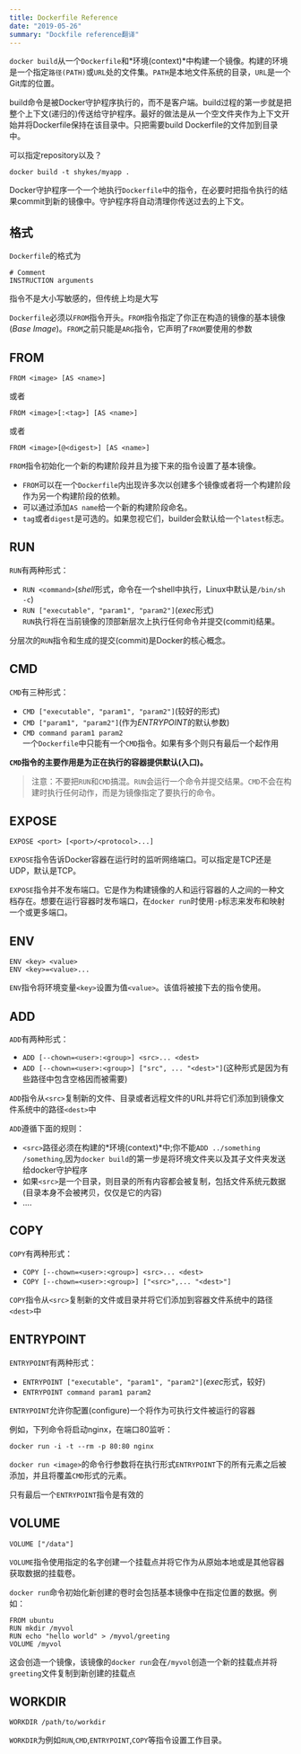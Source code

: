 ```yaml
---
title: Dockerfile Reference
date: "2019-05-26"
summary: "Dockfile reference翻译"   
---
```

`docker build`从一个`Dockerfile`和*环境(context)*中构建一个镜像。构建的环境是一个指定`路径(PATH)`或`URL`处的文件集。`PATH`是本地文件系统的目录，`URL`是一个Git库的位置。  

build命令是被Docker守护程序执行的，而不是客户端。build过程的第一步就是把整个上下文(递归的)传送给守护程序。最好的做法是从一个空文件夹作为上下文开始并将Dockerfile保持在该目录中。只把需要build Dockerfile的文件加到目录中。  

可以指定repository以及？  
```
docker build -t shykes/myapp .
```

Docker守护程序一个一个地执行`Dockerfile`中的指令，在必要时把指令执行的结果commit到新的镜像中。守护程序将自动清理你传送过去的上下文。  

## 格式
`Dockerfile`的格式为
```
# Comment
INSTRUCTION arguments
```
指令不是大小写敏感的，但传统上均是大写  

`Dockerfile`必须以`FROM`指令开头。`FROM`指令指定了你正在构造的镜像的基本镜像(*Base Image*)。`FROM`之前只能是`ARG`指令，它声明了`FROM`要使用的参数  

## FROM
```
FROM <image> [AS <name>]
```
或者
```
FROM <image>[:<tag>] [AS <name>]
```
或者
```
FROM <image>[@<digest>] [AS <name>]
```
`FROM`指令初始化一个新的构建阶段并且为接下来的指令设置了基本镜像。  
* `FROM`可以在一个`Dockerfile`内出现许多次以创建多个镜像或者将一个构建阶段作为另一个构建阶段的依赖。  
* 可以通过添加`AS name`给一个新的构建阶段命名。  
* `tag`或者`digest`是可选的。如果忽视它们，builder会默认给一个`latest`标志。  

## RUN
`RUN`有两种形式：  
* `RUN <command>`(*shell*形式，命令在一个shell中执行，Linux中默认是`/bin/sh -c`)  
* `RUN ["executable", "param1", "param2"]`(*exec*形式)  
`RUN`执行将在当前镜像的顶部新层次上执行任何命令并提交(commit)结果。  

分层次的`RUN`指令和生成的提交(commit)是Docker的核心概念。  

## CMD
`CMD`有三种形式：  
* `CMD ["executable", "param1", "param2"]`(较好的形式)  
* `CMD ["param1", "param2"]`(作为*ENTRYPOINT*的默认参数)  
* `CMD command param1 param2`  
一个`Dockerfile`中只能有一个`CMD`指令。如果有多个则只有最后一个起作用  

**`CMD`指令的主要作用是为正在执行的容器提供默认(入口)。**  

> 注意：不要把`RUN`和`CMD`搞混。`RUN`会运行一个命令并提交结果。`CMD`不会在构建时执行任何动作，而是为镜像指定了要执行的命令。  

## EXPOSE
```
EXPOSE <port> [<port>/<protocol>...]
```
`EXPOSE`指令告诉Docker容器在运行时的监听网络端口。可以指定是TCP还是UDP，默认是TCP。  

`EXPOSE`指令并不发布端口。它是作为构建镜像的人和运行容器的人之间的一种文档存在。想要在运行容器时发布端口，在`docker run`时使用`-p`标志来发布和映射一个或更多端口。  

## ENV
```
ENV <key> <value>
ENV <key>=<value>...
```
`ENV`指令将环境变量`<key>`设置为值`<value>`。该值将被接下去的指令使用。  

## ADD
`ADD`有两种形式：  
* `ADD [--chown=<user>:<group>] <src>... <dest>`  
* `ADD [--chown=<user>:<group>] ["src", ... "<dest>"]`(这种形式是因为有些路径中包含空格因而被需要)  

`ADD`指令从`<src>`复制新的文件、目录或者远程文件的URL并将它们添加到镜像文件系统中的路径`<dest>`中  

`ADD`遵循下面的规则：  
* `<src>`路径必须在构建的*环境(context)*中;你不能`ADD ../something /something`,因为`docker build`的第一步是将环境文件夹以及其子文件夹发送给docker守护程序  
* 如果`<src>`是一个目录，则目录的所有内容都会被复制，包括文件系统元数据(目录本身不会被拷贝，仅仅是它的内容)  
* ....  

## COPY
`COPY`有两种形式：  
* `COPY [--chown=<user>:<group>] <src>... <dest>`
* `COPY [--chown=<user>:<group>] ["<src>",... "<dest>"]`  

`COPY`指令从`<src>`复制新的文件或目录并将它们添加到容器文件系统中的路径`<dest>`中  

## ENTRYPOINT
`ENTRYPOINT`有两种形式：  
* `ENTRYPOINT ["executable", "param1", "param2"]`(*exec*形式，较好)  
* `ENTRYPOINT command param1 param2`  

`ENTRYPOINT`允许你配置(configure)一个将作为可执行文件被运行的容器  

例如，下列命令将启动nginx，在端口80监听：
```
docker run -i -t --rm -p 80:80 nginx
```

`docker run <image>`的命令行参数将在执行形式`ENTRYPOINT`下的所有元素之后被添加，并且将覆盖`CMD`形式的元素。  

只有最后一个`ENTRYPOINT`指令是有效的  

## VOLUME
```
VOLUME ["/data"]
```

`VOLUME`指令使用指定的名字创建一个挂载点并将它作为从原始本地或是其他容器获取数据的挂载卷。  

`docker run`命令初始化新创建的卷时会包括基本镜像中在指定位置的数据。例如：  
```
FROM ubuntu
RUN mkdir /myvol
RUN echo "hello world" > /myvol/greeting
VOLUME /myvol
```
这会创造一个镜像，该镜像的`docker run`会在`/myvol`创造一个新的挂载点并将`greeting`文件复制到新创建的挂载点  

## WORKDIR
```
WORKDIR /path/to/workdir
```

`WORKDIR`为例如`RUN`,`CMD`,`ENTRYPOINT`,`COPY`等指令设置工作目录。
